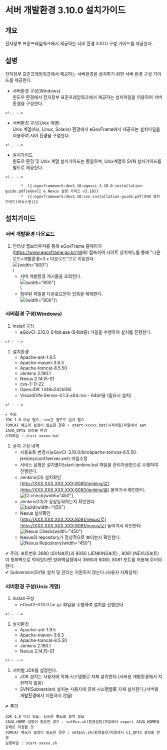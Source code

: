 # 서버 개발환경 3.10.0 설치가이드

## 개요

전자정부 표준프레임워크에서 제공하는 서버 환경 3.10.0 구성 가이드를
제공한다.

## 설명

전자정부 표준프레임워크에서 제공하는 서버환경을 설치하기 위한 서버 환경
구성 가이드를 제공한다.

-   서버환경 구성(Windows)\
    윈도우 환경에서 전자정부 표준프레임워크에서 제공하는 설치파일을
    이용하여 서버 환경을 구성한다.

```{=html}
<!-- -->
```
-   서버환경 구성(Unix 계열)\
    Unix 계열(Aix, Linux, Solaris) 환경에서 eGovFrame에서 제공하는
    설치파일을 이용하여 서버 환경을 구성한다.

```{=html}
<!-- -->
```
-   설치가이드\
    윈도우 환경 및 Unix 계열 설치가이드는 동일하며, Unix계열의 SVN
    설치가이드를 별도로 제공한다.

```{=html}
<!-- -->
```
           *  {{:egovframework:dev3.10:egovci-3.10.0-installation-guide.pdf|eGovCI & Nexus 설정 가이드 v3.10}}
           *  {{:egovframework:dev3.10:svn-installation-guide.pdf|SVN 설치 가이드(리눅스용)}}

## 설치가이드

### 서버 개발환경 다운로드

1.  인터넷 웹브라우저를 통해 eGovFrame
    홈페이지([https://www.egovframe.go.kr/)에](https://www.egovframe.go.kr/)에)
    접속하여 사이트 상위메뉴를 통해 "다운로드\>개발환경\>3.x
    다운로드\"으로 이동한다.\
    ![](/egovframework/dev3.10/install_file_download0.png){width="800"}\
    \
    - 서버 개발환경 게시물을 조회한다.\
    ![](/egovframework/dev3.10/install_file_download.png){width="800"}\
    \
    - 첨부된 파일을 다운로드받아 압축을 해제한다.\
    ![](/egovframework/dev3.10/install_file_list_v3.10.png){width="800"}\

### 서버환경 구성(Windows)

1.  Install 구성
    -   eGovCI-3.10.0_64bit.exe (64bit용) 파일을 수행하여 설치를
        진행한다.

```{=html}
<!-- -->
```
1.  설치환경
    -   Apache-ant-1.9.5
    -   Apache-maven-3.6.3
    -   Apache-tomcat-8.5.50
    -   Jenkins 2.190.1
    -   Nexus 2.14.15-01
    -   cvs-1-11-22
    -   OpenJDK 1.8(8u242b08)
    -   VisualSVN-Server-4.1.3-x64.msi - 64bit용 (필요시 설치)

```{=html}
<!-- -->
```
    ✔ 주의
    JDK 1.8 이상 필요, svn은 별도로 설치 필요
    TOMCAT 메모리 설정이 필요한 경우 : start-xxxxx.bat(시작파일)파일에서 set JAVA_OPTS 설정을 변경
    시작파일 : start-xxxxx.bat

1.  설치 구성 내역
    -   사용포트
        변경시(eGovCI-3.10.0/bin/apache-tomcat-8.5.50-jenkins/conf/server.xml)
        파일수정
    -   서비스 실행은 설치폴더\\start-jenkins.bat 파일을 관리자권한으로
        수행하여 진행한다.
    -   Jenkins(CI) 설치확인\
        [http://XXX.XXX.XXX.XXX:8080/jenkins/로](http://XXX.XXX.XXX.XXX:8080/jenkins/로)
        들어가서 확인한다.\
        ![CI check](/egovframework/dev3.8/jenkins_확인.png){width="450"}
    -   Jenkins(CI)가 정상동작하는지 확인한다.\
        ![build](/egovframework/dev3.8/jenkins_정상.png){width="450"}
    -   Nexus 설치확인\
        [http://XXX.XXX.XXX.XXX:8081/nexus/로](http://XXX.XXX.XXX.XXX:8081/nexus/로)
        들어가서 확인한다.\
        ![Nexus
        Check](/egovframework/dev3.8/nexus.2.11.3-01_확인.png){width="450"}
    -   Nexus의 repository가 정상적으로 보이는지 확인한다.\
        ![Nexus
        Repository](/egovframework/dev3.8/nexus.2.11.3-01_정상.png){width="450"}

✔ 주의: 포트번호 3690 (SVN포트)과 8080 (JENKINS포트) , 8081
(NEXUS포트)이 방화벽으로 막혀있다면 방화벽설정에서 3690과 8080, 8081
포트를 허용해 주어야 한다.\
✔ Subversion(SVN) 설치 및 관리는 지원하지 않는다.(사용자 자체설치)

### 서버환경 구성(Unix 계열)

1.  Install 구성
    -   eGovCI-3.10.0.tar.gz 파일을 수행하여 설치를 진행한다.

```{=html}
<!-- -->
```
1.  설치환경
    -   Apache-ant-1.9.5
    -   Apache-maven-3.6.3
    -   Apache-tomcat-8.5.50
    -   Jenkins 2.190.1
    -   Nexus 2.14.15-01

```{=html}
<!-- -->
```
1.  서버별 JDK를 설정한다.
    -   JDK 설치는 사용자에 의해 시스템별로 자체 설치한다.(서버용
        개발환경에서 지원하지 않음)
    -   SVN(Subversion) 설치는 사용자에 의해 시스템별로 자체
        설치한다.(서버용 개발환경에서 지원하지 않음)

✔ 주의

    JDK 1.8 이상 필요, svn은 별도로 설치 필요
    JAVA_HOME 설정이 필요한 경우 : setEnv.sh(환경설정)파일에서 export JAVA_HOME을 강제로 지정할 것
    TOMCAT 메모리 설정이 필요한 경우 : setEnv.sh(환경설정)파일에서 CI_OPTS 설정을 변경 
    실행파일 : start-xxxxx.sh
